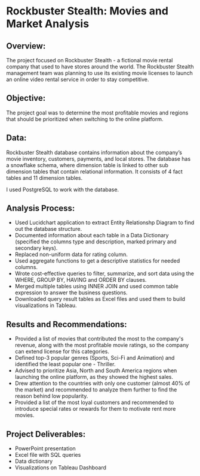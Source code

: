 # Rockbuster Stealth: Movies and Market Analysis
## Overview:
The project focused on Rockbuster Stealth - a fictional movie rental company that used to have stores around the world. 
The Rockbuster Stealth management team was planning to use its existing movie licenses to launch an online video rental service in order to stay competitive. 

## Objective: 
The project goal was to determine the most profitable movies and regions that should be prioritized when switching to the online platform.

## Data:
Rockbuster Stealth database contains information about the company’s movie inventory, customers, payments, and local stores.
The database has a snowflake schema, where dimension table is linked to other sub dimension tables that contain relational information.
It consists of 4 fact tables and 11 dimension tables. 

I used PostgreSQL to work with the database. 

## Analysis Process:
- Used Lucidchart application to extract Entity Relationshp Diagram to find out the database structure.
- Documented information about each table in a Data Dictionary (specified the columns type and description, marked primary and secondary keys).
- Replaced non-uniform data for rating column.
- Used aggregate functions to get a descriptive statistics for needed columns.
- Wrote cost-effective queries to filter, summarize, and sort data using the WHERE, GROUP BY, HAVING and ORDER BY clauses.
- Merged multiple tables using INNER JOIN and used common table expression to answer the business questions.
- Downloaded query result tables as Excel files and used them to build visualizations in Tableau.

## Results and Recommendations:
- Provided a list of movies that contributed the most to the company's revenue, along with the most profitable movie ratings, so the company can extend license for this categories.
- Defined top-3 popular genres (Sports, Sci-Fi and Animation) and identified the least popular one - Thriller.
- Advised to prioritize Asia, North and South America regions when launching the online platform, as they showed the highest sales.
- Drew attention to the countries with only one customer (almost 40% of the market) and recommended to analyze them further to find the reason behind low popularity.
- Provided a list of the most loyal customers and recommended to introduce special rates or rewards for them to motivate rent more movies.

## Project Deliverables:
- PowerPoint presentation
- Excel file with SQL queries
- Data dictionary 
- Visualizations on Tableau Dashboard
